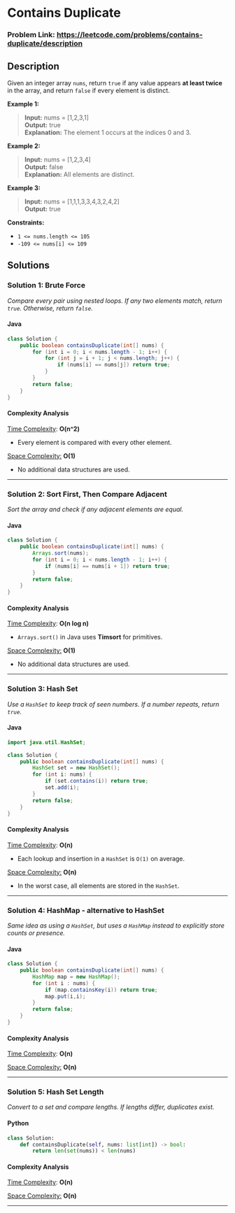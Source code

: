 # Contains Duplicate

### Problem Link: https://leetcode.com/problems/contains-duplicate/description

## Description

Given an integer array `nums`, return `true` if any value appears **at least twice** in the array, and return `false` if every element is distinct.

**Example 1:**

> **Input:** nums = [1,2,3,1] <br> **Output:** true <br> **Explanation:** The element 1 occurs at the indices 0 and 3.

**Example 2:**

> **Input:** nums = [1,2,3,4] <br> **Output:** false <br> **Explanation:** All elements are distinct.

**Example 3:**

> **Input:** nums = [1,1,1,3,3,4,3,2,4,2] <br> **Output:** true

**Constraints:**

-   `1 <= nums.length <= 105`
-   `-109 <= nums[i] <= 109`

## Solutions

### Solution 1: Brute Force

_Compare every pair using nested loops. If any two elements match, return `true`. Otherwise, return `false`._

#### Java

```java
class Solution {
    public boolean containsDuplicate(int[] nums) {
        for (int i = 0; i < nums.length - 1; i++) {
            for (int j = i + 1; j < nums.length; j++) {
                if (nums[i] == nums[j]) return true;
            }
        }
        return false;
    }
}
```

#### Complexity Analysis

<u>Time Complexity</u>: **O(n^2)**

-   Every element is compared with every other element.

<u>Space Complexity:</u> **O(1)**

-   No additional data structures are used.

---

### Solution 2: Sort First, Then Compare Adjacent

_Sort the array and check if any adjacent elements are equal._

#### Java

```java
class Solution {
    public boolean containsDuplicate(int[] nums) {
        Arrays.sort(nums);
        for (int i = 0; i < nums.length - 1; i++) {
            if (nums[i] == nums[i + 1]) return true;
        }
        return false;
    }
}
```

#### Complexity Analysis

<u>Time Complexity</u>: **O(n log n)**

-   `Arrays.sort()` in Java uses **Timsort** for primitives.

<u>Space Complexity:</u> **O(1)**

-   No additional data structures are used.

---

### Solution 3: Hash Set

_Use a `HashSet` to keep track of seen numbers. If a number repeats, return `true`._

#### Java

```java
import java.util.HashSet;

class Solution {
    public boolean containsDuplicate(int[] nums) {
        HashSet set = new HashSet();
        for (int i: nums) {
            if (set.contains(i)) return true;
            set.add(i);
        }
        return false;
    }
}
```

#### Complexity Analysis

<u>Time Complexity</u>: **O(n)**

-   Each lookup and insertion in a `HashSet` is `O(1)` on average.

<u>Space Complexity:</u> **O(n)**

-   In the worst case, all elements are stored in the `HashSet`.

---

### Solution 4: HashMap - alternative to HashSet

_Same idea as using a `HashSet`, but uses a `HashMap` instead to explicitly store counts or presence._

#### Java

```java
class Solution {
    public boolean containsDuplicate(int[] nums) {
        HashMap map = new HashMap();
        for (int i : nums) {
            if (map.containsKey(i)) return true;
            map.put(i,i);
        }
        return false;
    }
}
```

#### Complexity Analysis

<u>Time Complexity</u>: **O(n)**

<u>Space Complexity:</u> **O(n)**

---

### Solution 5: Hash Set Length

_Convert to a set and compare lengths. If lengths differ, duplicates exist._

#### Python

```python
class Solution:
    def containsDuplicate(self, nums: list[int]) -> bool:
        return len(set(nums)) < len(nums)
```

#### Complexity Analysis

<u>Time Complexity</u>: **O(n)**

<u>Space Complexity:</u> **O(n)**

---

